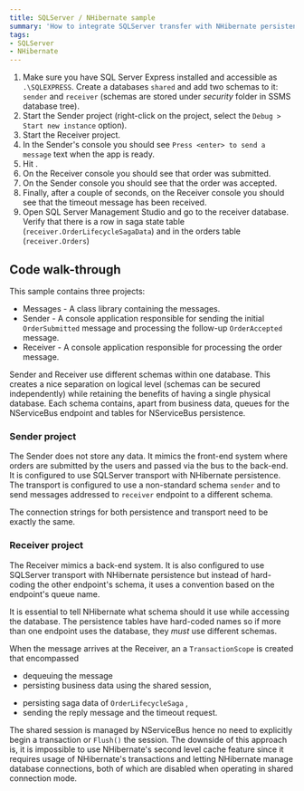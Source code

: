 ```yaml
---
title: SQLServer / NHibernate sample
summary: 'How to integrate SQLServer transfer with NHibernate persistence without outbox'
tags:
- SQLServer
- NHibernate
---
```


 1. Make sure you have SQL Server Express installed and accessible as `.\SQLEXPRESS`. Create a databases `shared` and add two schemas to it: `sender` and `receiver` (schemas are stored under *security* folder in SSMS database tree).
 2. Start the Sender project (right-click on the project, select the `Debug > Start new instance` option). 
 3. Start the Receiver project.
 4. In the Sender's console you should see `Press <enter> to send a message` text when the app is ready. 
 5. Hit <enter>.
 6. On the Receiver console you should see that order was submitted.
 7. On the Sender console you should see that the order was accepted.
 8. Finally, after a couple of seconds, on the Receiver console you should see that the timeout message has been received.
 9. Open SQL Server Management Studio and go to the receiver database. Verify that there is a row in saga state table (`receiver.OrderLifecycleSagaData`) and in the orders table (`receiver.Orders`)

## Code walk-through

This sample contains three projects: 

 * Messages - A class library containing the messages.
 * Sender - A console application responsible for sending the initial `OrderSubmitted` message and processing the follow-up `OrderAccepted` message.
 * Receiver - A console application responsible for processing the order message.

Sender and Receiver use different schemas within one database. This creates a nice separation on logical level (schemas can be secured independently) while retaining the benefits of having a single physical database. Each schema contains, apart from business data, queues for the NServiceBus endpoint and tables for NServiceBus persistence.

### Sender project
 
The Sender does not store any data. It mimics the front-end system where orders are submitted by the users and passed via the bus to the back-end. It is configured to use SQLServer transport with NHibernate persistence. The transport is configured to use a non-standard schema `sender` and to send messages addressed to `receiver` endpoint to a different schema.

<!-- import SenderConfiguration -->

The connection strings for both persistence and transport need to be exactly the same.

<!-- import SenderConnectionStrings -->

### Receiver project

The Receiver mimics a back-end system. It is also configured to use SQLServer transport with NHibernate persistence but instead of hard-coding the other endpoint's schema, it uses a convention based on the endpoint's queue name.

<!-- import ReceiverConfiguration -->

It is essential to tell NHibernate what schema should it use while accessing the database. The persistence tables have hard-coded names so if more than one endpoint uses the database, they *must* use different schemas.

<!-- import NHibernate -->

When the message arrives at the Receiver, an a `TransactionScope` is created that encompassed
 * dequeuing the message
 * persisting business data using the shared session,

<!-- import StoreUserData -->

 * persisting saga data of `OrderLifecycleSaga` ,
 * sending the reply message and the timeout request.

<!-- import Reply -->

<!-- import Timeout -->

The shared session is managed by NServiceBus hence no need to explicitly begin a transaction or `Flush()` the session. The downside of this approach is, it is impossible to use NHibernate's second level cache feature since it requires usage of NHibernate's transactions and letting NHibernate manage database connections, both of which are disabled when operating in shared connection mode.